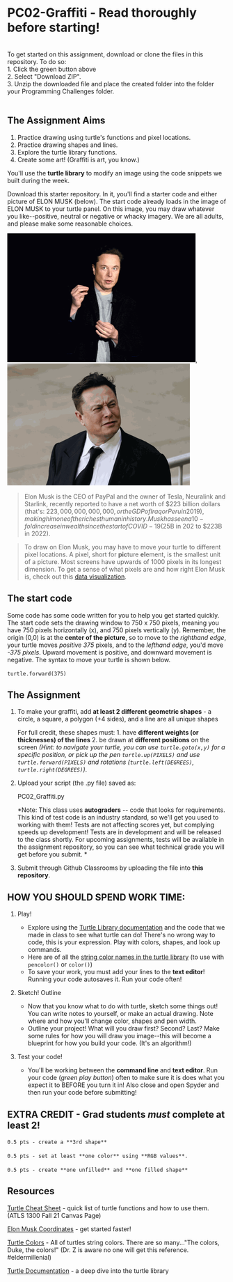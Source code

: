 # PC02-Graffiti - Read thoroughly before starting!
<br>
To get started on this assignment, download or clone the files in this repository. To do so:<br>
1. Click the green button above <br>
2. Select "Download ZIP". <br>
3. Unzip the downloaded file and place the created folder into the folder your Programming Challenges folder.
<br>
<br>

## The Assignment Aims
1. Practice drawing using turtle's functions and pixel locations.
2. Practice drawing shapes and lines. 
3. Explore the turtle library functions.
4. Create some art! (Graffiti is art, you know.)

You'll use the **turtle library** to modify an image using the code snippets we built during the week.

Download this starter repository. In it, you'll find a starter code and either picture of ELON MUSK (below). The start code already loads in the image of ELON MUSK to your turtle panel. On this image, you may draw whatever you like--positive, neutral or negative or whacky imagery. We are all adults, and please make some reasonable choices.

<img src="https://github.com/ATLS1300/PC02-Graffiti/blob/master/ElonMuskTalking.gif" width="433" height="296">, <img src="https://github.com/ATLS1300/PC02-Graffiti/blob/master/ElonMuskConfused.gif" width="420" height="280">


>Elon Musk is the CEO of PayPal and the owner of Tesla, Neuralink and Starlink, recently reported to have a net worth of $223 billion dollars (that's: $223,000,000,000,000, or the GDP of Iraq or Peru in 2019), making him one of the richest human in history. Musk has seen a 10-fold increase in wealth since the start of COVID-19 ($25B in 202 to $223B in 2022).

>To draw on Elon Musk, you may have to move your turtle to different pixel locations. A pixel, short for **pic**ture **el**ement, is the smallest unit of a picture. Most screens have upwards of 1000 pixels in its longest dimension. To get a sense of what pixels are and how right Elon Musk is, check out this [data visualization]([https://mkorostoff.github.io/1-pixel-wealth/](https://engaging-data.com/how-rich-is-elon-musk/)).

## The start code

Some code has some code written for you to help you get started quickly. 
The start code sets the drawing window to 750 x 750 pixels, meaning you have 750 pixels horizontally (x), and 750 pixels vertically (y). Remember, the origin (0,0) is at the **center of the picture**, so to move to the *righthand edge*, your turtle moves *positive 375* pixels, and to the *lefthand edge*, you'd move *-375 pixels*. Upward movement is positive, and downward movement is negative. The syntax to move your turtle is shown below.

```turtle.forward(375)```

## The Assignment

1. To make your graffiti, add **at least 2 different geometric shapes** - a circle, a square, a polygon (+4 sides), and a line are all unique shapes

    For full credit, these shapes must:
        1. have **different weights (or thicknesses) of the lines**
        2. be drawn at **different positions** on the screen 
        *(Hint: to navigate your turtle, you can use ```turtle.goto(x,y)``` for a specific position, or pick up the pen ```turtle.up(PIXELS)``` and use ```turtle.forward(PIXELS)``` and rotations (```turtle.left(DEGREES)```, ```turtle.right(DEGREES)```)*.

2. Upload your script (the .py file) saved as:

    PC02_Graffiti.py

    *Note: This class uses **autograders** -- code that looks for requirements. This kind of test code is an industry standard, so we'll get you used to   working with them! Tests are not affecting scores yet, but complying speeds up development! Tests are in development and will be released to the class shortly. For upcoming assignments, tests will be available in the assignment repository, so you can see what technical grade you will get before you submit. *

3. Submit through Github Classrooms by uploading the file into **this repository**. 

## HOW YOU SHOULD SPEND WORK TIME:

1. Play!


   - Explore using the [Turtle Library documentation](https://docs.python.org/3/library/turtle.html#turtle.forward) and the code that we made in class to see what turtle can do! There's no wrong way to code, this is your expression. Play with colors, shapes, and look up commands. 
   - Here are of all the [string color names in the turtle library](https://cs111.wellesley.edu/labs/lab01/colors) (to use with ```pencolor()``` or ```color()```)
   - To save your work, you must add your lines to the **text editor**! Running your code autosaves it. Run your code often!

2. Sketch! Outline

   - Now that you know what to do with turtle, sketch some things out! You can write notes to yourself, or make an actual drawing. Note where and how you'll change color, shapes and pen width.
   - Outline your project! What will you draw first? Second? Last? Make some rules for how you will draw you image--this will become a blueprint for how you build your code. (It's an algorithm!)

3. Test your code!

   - You'll be working between the **command line** and **text editor**. Run your code (*green play button*) often to make sure it is does what you expect it to BEFORE you turn it in! Also close and open Spyder and then run your code before submitting!

## EXTRA CREDIT - Grad students _must_ complete at least 2!

    0.5 pts - create a **3rd shape**

    0.5 pts - set at least **one color** using **RGB values**. 

    0.5 pts - create **one unfilled** and **one filled shape**


## Resources
[Turtle Cheat Sheet](https://canvas.colorado.edu/courses/75648/pages/turtle-cheat-sheet?module_item_id=3014370) - quick list of turtle functions and how to use them. (ATLS 1300 Fall 21 Canvas Page)

[Elon Musk Coordinates](https://canvas.colorado.edu/courses/83516/pages/elon-musk-useful-coordinates) - get started faster!

[Turtle Colors](https://cs111.wellesley.edu/labs/lab01/colors) - All of turtles string colors. There are so many..."The colors, Duke, the colors!"
(Dr. Z is aware no one will get this reference. #eldermillenial)

[Turtle Documentation](https://docs.python.org/3/library/turtle.html) - a deep dive into the turtle library
